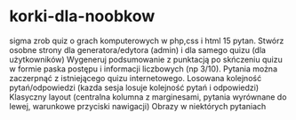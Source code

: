# korki-dla-noobkow
sigma
zrob quiz o grach komputerowych w php,css i html 15 pytan. Stwórz osobne strony dla generatora/edytora (admin) i dla samego quizu (dla użytkowników) Wygeneruj podsumowanie z punktacją po skńczeniu quizu w formie paska postępu i informacji liczbowych (np 3/10). Pytania można zaczerpnąć z istniejącego quizu internetowego.
Losowana kolejność pytań/odpowiedzi (kazda sesja losuje kolejność pytań i odpowiedzi)
Klasyczny layout (centralna kolumna z marginesami, pytania wyrównane do lewej, warunkowe przyciski nawigacji)
Obrazy w niektórych pytaniach
